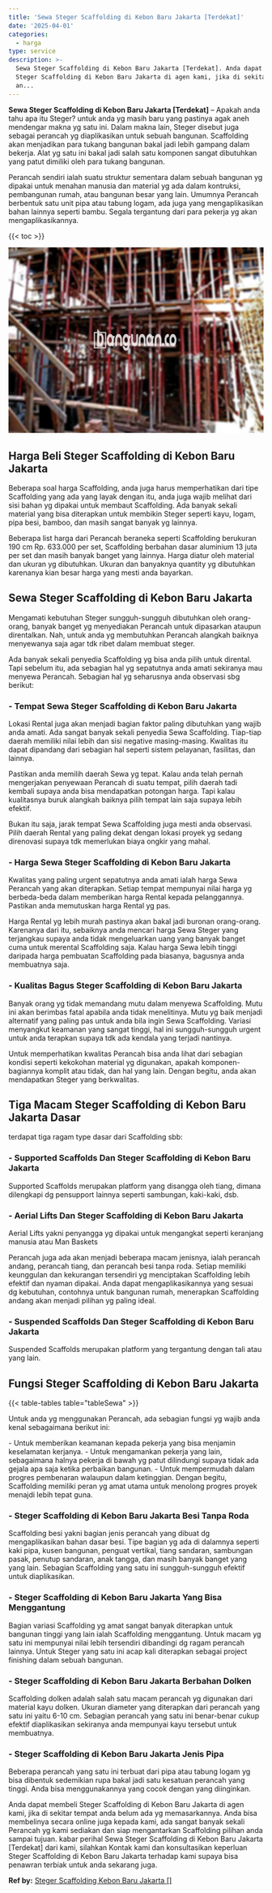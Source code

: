 ```yaml
---
title: 'Sewa Steger Scaffolding di Kebon Baru Jakarta [Terdekat]'
date: '2025-04-01'
categories:
  - harga
type: service
description: >-
  Sewa Steger Scaffolding di Kebon Baru Jakarta [Terdekat]. Anda dapat membeli
  Steger Scaffolding di Kebon Baru Jakarta di agen kami, jika di sekitar tempat
  an...
---
```


**Sewa Steger Scaffolding di Kebon Baru Jakarta \[Terdekat\]** – Apakah anda tahu apa itu Steger? untuk anda yg masih baru yang pastinya agak aneh mendengar makna yg satu ini. Dalam makna lain, Steger disebut juga sebagai perancah yg diaplikasikan untuk sebuah bangunan. Scaffolding akan menjadikan para tukang bangunan bakal jadi lebih gampang dalam bekerja. Alat yg satu ini bakal jadi salah satu komponen sangat dibutuhkan yang patut dimiliki oleh para tukang bangunan.

Perancah sendiri ialah suatu struktur sementara dalam sebuah bangunan yg dipakai untuk menahan manusia dan material yg ada dalam kontruksi, pembangunan rumah, atau bangunan besar yang lain. Umumnya Perancah berbentuk satu unit pipa atau tabung logam, ada juga yang mengaplikasikan bahan lainnya seperti bambu. Segala tergantung dari para pekerja yg akan mengaplikasikannya.

{{< toc >}}

![Sewa Steger Scaffolding di Kebon Baru Jakarta [Terdekat]](/images/sewa-scaffolding-steger-10.png)

## Harga Beli Steger Scaffolding di Kebon Baru Jakarta

Beberapa soal harga Scaffolding, anda juga harus memperhatikan dari tipe Scaffolding yang ada yang layak dengan itu, anda juga wajib melihat dari sisi bahan yg dipakai untuk membaut Scaffolding. Ada banyak sekali material yang bisa diterapkan untuk membikin Steger seperti kayu, logam, pipa besi, bamboo, dan masih sangat banyak yg lainnya.

Beberapa list harga dari Perancah beraneka seperti Scaffolding berukuran 190 cm Rp. 633.000 per set, Scaffolding berbahan dasar aluminium 13 juta per set dan masih banyak banget yang lainnya. Harga diatur oleh material dan ukuran yg dibutuhkan. Ukuran dan banyaknya quantity yg dibutuhkan karenanya kian besar harga yang mesti anda bayarkan.

## Sewa Steger Scaffolding di Kebon Baru Jakarta

Mengamati kebutuhan Steger sungguh-sungguh dibutuhkan oleh orang-orang, banyak banget yg menyediakan Perancah untuk dipasarkan ataupun direntalkan. Nah, untuk anda yg membutuhkan Perancah alangkah baiknya menyewanya saja agar tdk ribet dalam membuat steger.

Ada banyak sekali penyedia Scaffolding yg bisa anda pilih untuk dirental. Tapi sebelum itu, ada sebagian hal yg sepatutnya anda amati sekiranya mau menyewa Perancah. Sebagian hal yg seharusnya anda observasi sbg berikut:

### \- Tempat Sewa Steger Scaffolding di Kebon Baru Jakarta

Lokasi Rental juga akan menjadi bagian faktor paling dibutuhkan yang wajib anda amati. Ada sangat banyak sekali penyedia Sewa Scaffolding. Tiap-tiap daerah memiliki nilai lebih dan sisi negative masing-masing. Kwalitas itu dapat dipandang dari sebagian hal seperti sistem pelayanan, fasilitas, dan lainnya.

Pastikan anda memilih daerah Sewa yg tepat. Kalau anda telah pernah mengerjakan penyewaan Perancah di suatu tempat, pilih daerah tadi kembali supaya anda bisa mendapatkan potongan harga. Tapi kalau kualitasnya buruk alangkah baiknya pilih tempat lain saja supaya lebih efektif.

Bukan itu saja, jarak tempat Sewa Scaffolding juga mesti anda observasi. Pilih daerah Rental yang paling dekat dengan lokasi proyek yg sedang direnovasi supaya tdk memerlukan biaya ongkir yang mahal.

### \- Harga Sewa Steger Scaffolding di Kebon Baru Jakarta

Kwalitas yang paling urgent sepatutnya anda amati ialah harga Sewa Perancah yang akan diterapkan. Setiap tempat mempunyai nilai harga yg berbeda-beda dalam memberikan harga Rental kepada pelanggannya. Pastikan anda memutuskan harga Rental yg pas.

Harga Rental yg lebih murah pastinya akan bakal jadi buronan orang-orang. Karenanya dari itu, sebaiknya anda mencari harga Sewa Steger yang terjangkau supaya anda tidak mengeluarkan uang yang banyak banget cuma untuk merental Scaffolding saja. Kalau harga Sewa lebih tinggi daripada harga pembuatan Scaffolding pada biasanya, bagusnya anda membuatnya saja.

### \- Kualitas Bagus Steger Scaffolding di Kebon Baru Jakarta

Banyak orang yg tidak memandang mutu dalam menyewa Scaffolding. Mutu ini akan berimbas fatal apabila anda tidak menelitinya. Mutu yg baik menjadi alternatif yang paling pas untuk anda bila ingin Sewa Scaffolding. Variasi menyangkut keamanan yang sangat tinggi, hal ini sungguh-sungguh urgent untuk anda terapkan supaya tdk ada kendala yang terjadi nantinya.

Untuk memperhatikan kwalitas Perancah bisa anda lihat dari sebagian kondisi seperti kekokohan material yg digunakan, apakah komponen-bagiannya komplit atau tidak, dan hal yang lain. Dengan begitu, anda akan mendapatkan Steger yang berkwalitas.

## Tiga Macam Steger Scaffolding di Kebon Baru Jakarta Dasar

terdapat tiga ragam type dasar dari Scaffolding sbb:

### \- Supported Scaffolds Dan Steger Scaffolding di Kebon Baru Jakarta

Supported Scaffolds merupakan platform yang disangga oleh tiang, dimana dilengkapi dg pensupport lainnya seperti sambungan, kaki-kaki, dsb.

### \- Aerial Lifts Dan Steger Scaffolding di Kebon Baru Jakarta

Aerial Lifts yakni penyangga yg dipakai untuk mengangkat seperti keranjang manusia atau Man Baskets

Perancah juga ada akan menjadi beberapa macam jenisnya, ialah perancah andang, perancah tiang, dan perancah besi tanpa roda. Setiap memiliki keunggulan dan kekurangan tersendiri yg menciptakan Scaffolding lebih efektif dan nyaman dipakai. Anda dapat mengaplikasikannya yang sesuai dg kebutuhan, contohnya untuk bangunan rumah, menerapkan Scaffolding andang akan menjadi pilihan yg paling ideal.

### \- Suspended Scaffolds Dan Steger Scaffolding di Kebon Baru Jakarta

Suspended Scaffolds merupakan platform yang tergantung dengan tali atau yang lain.

## Fungsi Steger Scaffolding di Kebon Baru Jakarta

{{< table-tables table="tableSewa" >}}

Untuk anda yg menggunakan Perancah, ada sebagian fungsi yg wajib anda kenal sebagaimana berikut ini:

\- Untuk memberikan keamanan kepada pekerja yang bisa menjamin keselamatan kerjanya. - Untuk mengamankan pekerja yang lain, sebagaimana halnya pekerja di bawah yg patut dilindungi supaya tidak ada gejala apa saja ketika perbaikan bangunan. - Untuk mempermudah dalam progres pembenaran walaupun dalam ketinggian. Dengan begitu, Scaffolding memiliki peran yg amat utama untuk menolong progres proyek menajdi lebih tepat guna.

### \- Steger Scaffolding di Kebon Baru Jakarta Besi Tanpa Roda

Scaffolding besi yakni bagian jenis perancah yang dibuat dg mengaplikasikan bahan dasar besi. Tipe bagian yg ada di dalamnya seperti kaki pipa, kusen bangunan, penguat vertikal, tiang sandaran, sambungan pasak, penutup sandaran, anak tangga, dan masih banyak banget yang yang lain. Sebagian Scaffolding yang satu ini sungguh-sungguh efektif untuk diaplikasikan.

### \- Steger Scaffolding di Kebon Baru Jakarta Yang Bisa Menggantung

Bagian variasi Scaffolding yg amat sangat banyak diterapkan untuk bangunan tinggi yang lain ialah Scaffolding menggantung. Untuk macam yg satu ini mempunyai nilai lebih tersendiri dibandingi dg ragam perancah lainnya. Untuk Steger yang satu ini acap kali diterapkan sebagai project finishing dalam sebuah bangunan.

### \- Steger Scaffolding di Kebon Baru Jakarta Berbahan Dolken

Scaffolding dolken adalah salah satu macam perancah yg digunakan dari material kayu dolken. Ukuran diameter yang diterapkan dari perancah yang satu ini yaitu 6-10 cm. Sebagian perancah yang satu ini benar-benar cukup efektif diaplikasikan sekiranya anda mempunyai kayu tersebut untuk membuatnya.

### \- Steger Scaffolding di Kebon Baru Jakarta Jenis Pipa

Beberapa perancah yang satu ini terbuat dari pipa atau tabung logam yg bisa dibentuk sedemikian rupa bakal jadi satu kesatuan perancah yang tinggi. Anda bisa menggunakannya yang cocok dengan yang diinginkan.

Anda dapat membeli Steger Scaffolding di Kebon Baru Jakarta di agen kami, jika di sekitar tempat anda belum ada yg memasarkannya. Anda bisa membelinya secara online juga kepada kami, ada sangat banyak sekali Perancah yg kami sediakan dan siap mengantarkan Scaffolding pilihan anda sampai tujuan. kabar perihal Sewa Steger Scaffolding di Kebon Baru Jakarta \[Terdekat\] dari kami, silahkan Kontak kami dan konsultasikan keperluan Steger Scaffolding di Kebon Baru Jakarta terhadap kami supaya bisa penawran terbiak untuk anda sekarang juga.

**Ref by:** [Steger Scaffolding Kebon Baru Jakarta []](https://id.wikipedia.org/wiki/Steger)
